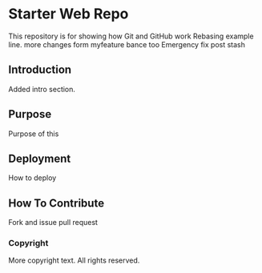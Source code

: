 # Starter Web Repo

This repository is for showing how Git and GitHub work
Rebasing example line.
more changes form myfeature bance too
Emergency fix post stash

## Introduction 

Added intro section.


## Purpose

Purpose of this

## Deployment

How to deploy

## How To Contribute

Fork and issue pull request

### Copyright
More copyright text. All rights reserved. 